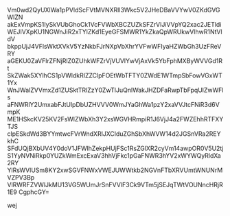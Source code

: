 Vm0wd2QyUXlWa1pPVldScFVtMVNXRll3Wkc5V2JHeDBaVVYwV0ZKdGVGWlZN
akExVmpKS1IySkVUbGhoCk1VcFVWbXBCZUZkSFZrVlJiVVpYQ2xac2JETldi
WEJIVXpKU1NGWnJiR2xTYlZKd1EyeGFSMWR1YkZkaQpWRUkwVlhwR1NtVldV
bkppUjJ4VFlsWktXVkV5YzNkbFJrNXpVbXhrYVFwWFIyaHZWbGh3UzFReVRY
aGEKU0ZaVFlrZFNjRlZ0ZUhkWFZrVjVUVlYwVjAxVk5YbFphMXByWVVGd1Rt
SkZWak5XYlhCS1pVWldkRlZZClpFOEtWbTFTY0ZWdE1WTmpSbFowVGxWT1Yx
WnJWalZVVmxZd1ZUSktTRlZzY0ZwTlJuQnlWakJHZDFaRwpTbFpqUlZwWFls
aFNWRlY2UmxabFJtUlpDbUZHVVV0WmJYaGhWa1pzY2xaVVJtcFNiR3d6VmpK
ME1HSkcKV25KV2FsWlZWbXh3Y2xsWGVHRmpiR1J6VjJ4a2FWZEhhRTFXYTJS
clpESkdWd3BYYmtwcFVrWndXRlJXClduZGhSbXhWVW14d2JGSnVRa2REYkhC
SFdUQjBXbUV4Y0doV1JFWlhZekpHUjFSc1RsZGlXR2cyVm14awpOR0V5U2tj
S1YyNVNiRkp0YUZkWmExcExaV3hhVjFkc1pGaFNWR3hYV2xWYWQyRldXa2RY
YlRsWVlUSm8KY2xwSGVFNWxVWEJUWWtkb2NGVnFTbXRVUmtWNUNrMVZPV3Bp
VlRWRFZVWlJkMU13VG5WUmJrSnFVVlF3Ck9VTm5jSEJqTWtVOUNncHRjR1E9
CgphcGY=

wej